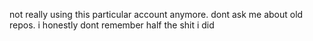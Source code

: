 not really using this particular account anymore. dont ask me about old repos. i honestly dont remember half the shit i did 
